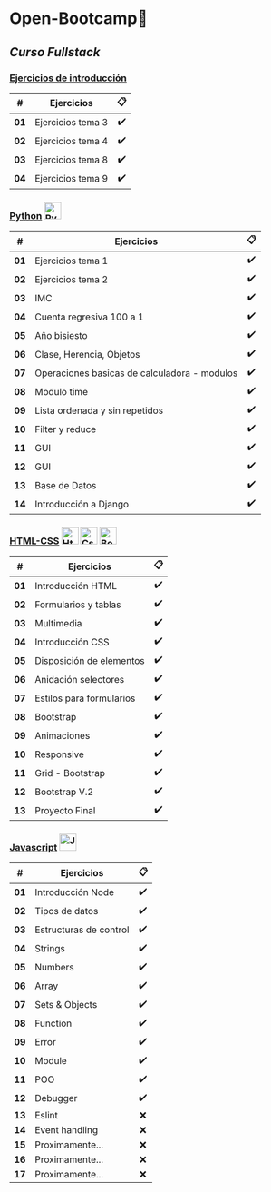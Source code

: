 # Open-Bootcamp📌 

## _Curso Fullstack_


### [Ejercicios de introducción](https://github.com/JGRoldan/Open-Bootcamp/tree/main/EjerciciosDeIntroduccion)

| # | Ejercicios | :clipboard: |
| :--: | :--: | :--: |
| **01**  | Ejercicios tema 3 | :heavy_check_mark: |
| **02**  | Ejercicios tema 4  | :heavy_check_mark: |
| **03**  | Ejercicios tema 8  | :heavy_check_mark: |
| **04**  | Ejercicios tema 9  | :heavy_check_mark: |


### [Python](https://github.com/JGRoldan/Open-Bootcamp/tree/main/Python)  <img src="https://user-images.githubusercontent.com/71336562/217598315-24851986-a2de-4e42-8d88-00c79a6e1cba.png" alt="Python logo" style="width: 30px; height: 30px;"/>

| # | Ejercicios | :clipboard: |
| :--: | -- | :--: |
| **01**  | Ejercicios tema 1 | :heavy_check_mark: |
| **02**  | Ejercicios tema 2  | :heavy_check_mark: |
| **03**  | IMC  | :heavy_check_mark: |
| **04**  | Cuenta regresiva 100 a 1  | :heavy_check_mark: |
| **05**  | Año bisiesto  | :heavy_check_mark: |
| **06**  | Clase, Herencia, Objetos  | :heavy_check_mark: |
| **07**  | Operaciones basicas de calculadora - modulos  | :heavy_check_mark: |
| **08**  | Modulo time  | :heavy_check_mark: |
| **09**  | Lista ordenada y sin repetidos  | :heavy_check_mark: |
| **10**  | Filter y reduce  | :heavy_check_mark: |
| **11**  | GUI  | :heavy_check_mark: |
| **12**  | GUI  | :heavy_check_mark: |
| **13**  | Base de Datos  | :heavy_check_mark: |
| **14**  | Introducción a Django  | :heavy_check_mark: |


### [HTML-CSS](https://github.com/JGRoldan/Open-Bootcamp/tree/main/Html-css)  <img src="https://user-images.githubusercontent.com/71336562/217598861-54088bbd-fc43-4aaa-afb7-1a7c2d91e3d2.png" alt="Html logo" style="width: 30px; height: 30px;"/>  <img src="https://user-images.githubusercontent.com/71336562/217598865-53d4f7ab-a030-4842-8100-742d4c134f93.svg" alt="Css logo" style="width: 30px; height: 30px;"/>  <img src="https://user-images.githubusercontent.com/71336562/217598874-17a22587-6468-45fa-8511-87c933f23cff.svg" alt="Bootstrap logo" style="width: 30px; height: 30px;"/>

| # | Ejercicios | :clipboard: |
| :--: | -- | :--: |
| **01**  | Introducción HTML | :heavy_check_mark: |
| **02**  | Formularios y tablas  | :heavy_check_mark: |
| **03**  | Multimedia  | :heavy_check_mark: |
| **04**  | Introducción CSS  | :heavy_check_mark: |
| **05**  | Disposición de elementos  | :heavy_check_mark: |
| **06**  | Anidación selectores  | :heavy_check_mark: |
| **07**  | Estilos para formularios  | :heavy_check_mark: |
| **08**  | Bootstrap  | :heavy_check_mark: |
| **09**  | Animaciones  | :heavy_check_mark: |
| **10**  | Responsive  | :heavy_check_mark: |
| **11**  | Grid - Bootstrap  | :heavy_check_mark: |
| **12**  | Bootstrap V.2  | :heavy_check_mark: |
| **13**  | Proyecto Final  | :heavy_check_mark: |


### [Javascript](https://github.com/JGRoldan/Open-Bootcamp/tree/main/Javascript)  <img src="https://user-images.githubusercontent.com/71336562/217598871-d4d06e6a-bcdb-4b26-898d-d5c147e71bb7.png" alt="Javascript logo" style="width: 30px; height: 30px;"/>  

| # | Ejercicios | :clipboard: |
| :--: | -- | :--: |
| **01**  | Introducción Node| :heavy_check_mark: |
| **02**  | Tipos de datos  | :heavy_check_mark: |
| **03**  | Estructuras de control  | :heavy_check_mark: |
| **04**  | Strings  | :heavy_check_mark: |
| **05**  | Numbers  | :heavy_check_mark: |
| **06**  | Array  | :heavy_check_mark: |
| **07**  | Sets & Objects  | :heavy_check_mark: |
| **08**  | Function  | :heavy_check_mark: |
| **09**  | Error  | :heavy_check_mark: |
| **10**  | Module  | :heavy_check_mark: |
| **11**  | POO  | :heavy_check_mark: |
| **12**  | Debugger  | :heavy_check_mark: |
| **13**  | Eslint  | :x: |
| **14**  | Event handling  | :x: |
| **15**  | Proximamente...  | :x: |
| **16**  | Proximamente...  | :x: |
| **17**  | Proximamente...  | :x: |